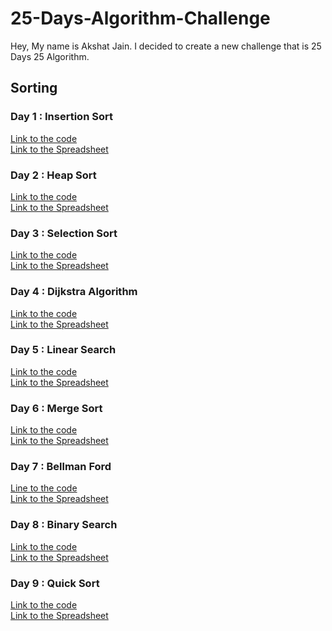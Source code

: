 # 25-Days-Algorithm-Challenge
Hey, My name is Akshat Jain. I decided to create a new challenge that is 25 Days 25 Algorithm.

## Sorting
### Day 1 : Insertion Sort
[Link to the code](https://github.com/akshatprogrammer/25-Days-Algorithm-Challenge/blob/main/Sorting/insertionSort.cpp)</br>
[Link to the Spreadsheet](https://github.com/akshatprogrammer/25-Days-Algorithm-Challenge/blob/main/Algo-Spreadsheet.ods)

### Day 2 : Heap Sort
[Link to the code](https://github.com/akshatprogrammer/25-Days-Algorithm-Challenge/blob/main/Sorting/heapSort.cpp)</br>
[Link to the Spreadsheet](https://github.com/akshatprogrammer/25-Days-Algorithm-Challenge/blob/main/Algo-Spreadsheet.ods)

### Day 3 : Selection Sort
[Link to the code](https://github.com/akshatprogrammer/25-Days-Algorithm-Challenge/blob/main/Sorting/selectionSort.cpp)</br>
[Link to the Spreadsheet](https://github.com/akshatprogrammer/25-Days-Algorithm-Challenge/blob/main/Algo-Spreadsheet.ods)

### Day 4 : Dijkstra Algorithm
[Link to the code](https://github.com/akshatprogrammer/25-Days-Algorithm-Challenge/blob/main/Graphs/Dijkstra.cpp)</br>
[Link to the Spreadsheet](https://github.com/akshatprogrammer/25-Days-Algorithm-Challenge/blob/main/Algo-Spreadsheet.ods)

### Day 5 : Linear Search
[Link to the code](https://github.com/akshatprogrammer/25-Days-Algorithm-Challenge/blob/main/Searching/LinearSearch.cpp)</br>
[Link to the Spreadsheet](https://github.com/akshatprogrammer/25-Days-Algorithm-Challenge/blob/main/Algo-Spreadsheet.ods)

### Day 6 : Merge Sort
[Link to the code](https://github.com/akshatprogrammer/25-Days-Algorithm-Challenge/blob/main/Sorting/MergeSort.cpp)</br>
[Link to the Spreadsheet](https://github.com/akshatprogrammer/25-Days-Algorithm-Challenge/blob/main/Algo-Spreadsheet.ods)

### Day 7 : Bellman Ford
[Line to the code](https://github.com/akshatprogrammer/25-Days-Algorithm-Challenge/blob/main/Graphs/BellmanFord.cpp)</br>
[Link to the Spreadsheet](https://github.com/akshatprogrammer/25-Days-Algorithm-Challenge/blob/main/Algo-Spreadsheet.ods)

### Day 8 : Binary Search
[Link to the code](https://github.com/akshatprogrammer/25-Days-Algorithm-Challenge/blob/main/Searching/BinarySearch.cpp)</br>
[Link to the Spreadsheet](https://github.com/akshatprogrammer/25-Days-Algorithm-Challenge/blob/main/Algo-Spreadsheet.ods)

### Day 9 : Quick Sort
[Link to the code](https://github.com/akshatprogrammer/25-Days-Algorithm-Challenge/blob/main/Sorting/QuickSort.cpp)</br>
[Link to the Spreadsheet](https://github.com/akshatprogrammer/25-Days-Algorithm-Challenge/blob/main/Algo-Spreadsheet.ods)